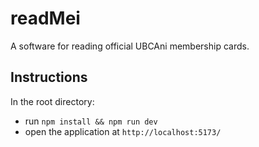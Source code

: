 # readMei

A software for reading official UBCAni membership cards.

## Instructions

In the root directory:

- run `npm install && npm run dev`
- open the application at `http://localhost:5173/`
